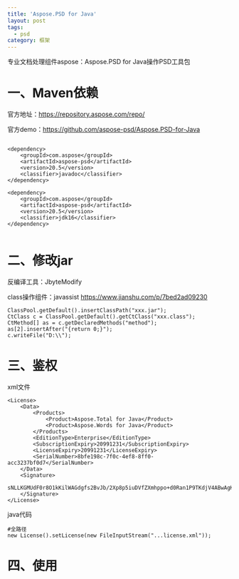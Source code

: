 ```yaml
---
title: 'Aspose.PSD for Java'
layout: post
tags:
  - psd
category: 框架
---
```


专业文档处理组件aspose：Aspose.PSD for Java操作PSD工具包

<!--more-->

# 一、Maven依赖
官方地址：https://repository.aspose.com/repo/

官方demo：https://github.com/aspose-psd/Aspose.PSD-for-Java

```

<dependency>
    <groupId>com.aspose</groupId>
    <artifactId>aspose-psd</artifactId>
    <version>20.5</version>
    <classifier>javadoc</classifier>
</dependency>

<dependency>
    <groupId>com.aspose</groupId>
    <artifactId>aspose-psd</artifactId>
    <version>20.5</version>
    <classifier>jdk16</classifier>
</dependency>


```

# 二、修改jar

反编译工具：JbyteModify

class操作组件：javassist
https://www.jianshu.com/p/7bed2ad09230


```
ClassPool.getDefault().insertClassPath("xxx.jar");
CtClass c = ClassPool.getDefault().getCtClass("xxx.class");
CtMethod[] as = c.getDeclaredMethods("method");
as[2].insertAfter("{return 0;}");
c.writeFile("D:\\");

```

# 三、鉴权

xml文件
```
<License>
    <Data>
        <Products>
            <Product>Aspose.Total for Java</Product>
            <Product>Aspose.Words for Java</Product>
        </Products>
        <EditionType>Enterprise</EditionType>
        <SubscriptionExpiry>20991231</SubscriptionExpiry>
        <LicenseExpiry>20991231</LicenseExpiry>
        <SerialNumber>8bfe198c-7f0c-4ef8-8ff0-acc3237bf0d7</SerialNumber>
    </Data>
    <Signature>
        sNLLKGMUdF0r8O1kKilWAGdgfs2BvJb/2Xp8p5iuDVfZXmhppo+d0Ran1P9TKdjV4ABwAgKXxJ3jcQTqE/2IRfqwnPf8itN8aFZlV3TJPYeD3yWE7IT55Gz6EijUpC7aKeoohTb4w2fpox58wWoF3SNp6sK6jDfiAUGEHYJ9pjU=
    </Signature>
</License>

```

java代码
```
#全路径
new License().setLicense(new FileInputStream("...license.xml"));
```

# 四、使用